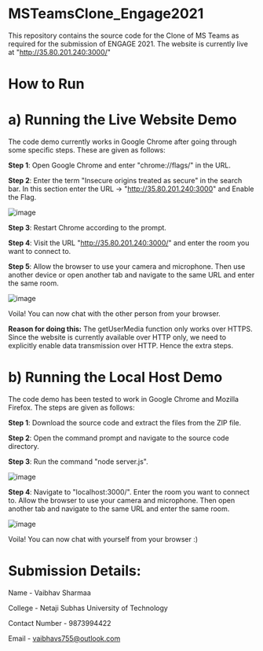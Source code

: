 # MSTeamsClone_Engage2021
This repository contains the source code for the Clone of MS Teams as required for the submission of ENGAGE 2021. 
The website is currently live at "http://35.80.201.240:3000/"

# How to Run
# a) Running the Live Website Demo
The code demo currently works in Google Chrome after going through some specific steps. These are given as follows:

**Step 1**: Open Google Chrome and enter "chrome://flags/" in the URL. 

**Step 2**: Enter the term "Insecure origins treated as secure" in the search bar. In this section enter the URL -> "http://35.80.201.240:3000" and Enable the Flag.

![image](https://user-images.githubusercontent.com/62774848/125496222-e211bfcc-1f84-4ffb-9f71-9b1be67712c0.png)

**Step 3**: Restart Chrome according to the prompt.

**Step 4**: Visit the URL "http://35.80.201.240:3000/" and enter the room you want to connect to. 

**Step 5**: Allow the browser to use your camera and microphone. Then use another device or open another tab and navigate to the same URL and enter the same room.

![image](https://user-images.githubusercontent.com/62774848/125506307-61689be8-882c-4dfa-ae6a-f31da8218678.png)

Voila! You can now chat with the other person from your browser.

**Reason for doing this:** The getUserMedia function only works over HTTPS. Since the website is currently available over HTTP only, we need to explicitly enable data transmission over HTTP. Hence the extra steps.


# b) Running the Local Host Demo
The code demo has been tested to work in Google Chrome and Mozilla Firefox. The steps are given as follows:

**Step 1**: Download the source code and extract the files from the ZIP file.

**Step 2**: Open the command prompt and navigate to the source code directory. 

**Step 3**: Run the command "node server.js". 

![image](https://user-images.githubusercontent.com/62774848/125500788-2bc19499-24f6-4c46-a7c7-a90b9ffce0d2.png)

**Step 4**: Navigate to "localhost:3000/". Enter the room you want to connect to. Allow the browser to use your camera and microphone. Then open another tab and navigate to the same URL and enter the same room.

![image](https://user-images.githubusercontent.com/62774848/125501205-b1b171a1-4518-4d10-8972-992db3e2da95.png)

Voila! You can now chat with yourself from your browser :)




# Submission Details:
Name - Vaibhav Sharmaa

College - Netaji Subhas University of Technology

Contact Number - 9873994422

Email - vaibhavs755@outlook.com

